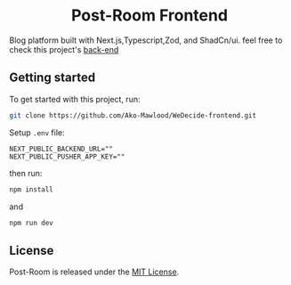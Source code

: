 <h1 align="center">Post-Room Frontend</h1>

Blog platform built with Next.js,Typescript,Zod, and ShadCn/ui.
feel free to check this project's [back-end](https://github.com/Abdullah-988/Post-Room-backend)

## Getting started

To get started with this project, run:

```bash
git clone https://github.com/Ako-Mawlood/WeDecide-frontend.git
```

Setup `.env` file:

```
NEXT_PUBLIC_BACKEND_URL=""
NEXT_PUBLIC_PUSHER_APP_KEY=""
```

then run:

```bash
npm install
```

and

```bash
npm run dev
```

## License

Post-Room is released under the [MIT License](https://opensource.org/licenses/MIT).
